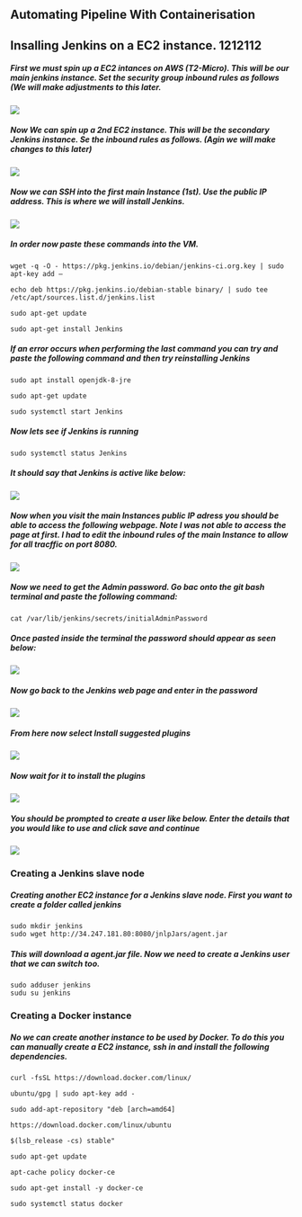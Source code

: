 
## Automating Pipeline With Containerisation
## Insalling Jenkins on a EC2 instance. 1212112

##### First we must spin up a EC2 intances on AWS (T2-Micro). This will be our main jenkins instance. Set the security group inbound rules as follows (We will make adjustments to this later.

![](images/1.png)

##### Now We can spin up a 2nd EC2 instance. This will be the secondary Jenkins instance. Se the inbound rules as follows. (Agin we will make changes to this later)

![](images/2.png)


##### Now we can SSH into the first main Instance (1st). Use the public IP address. This is where we will install Jenkins.

![](images/3.png)

##### In order now paste these commands into the VM.
```
wget -q -O - https://pkg.jenkins.io/debian/jenkins-ci.org.key | sudo apt-key add –
```
```
echo deb https://pkg.jenkins.io/debian-stable binary/ | sudo tee /etc/apt/sources.list.d/jenkins.list
```
```
sudo apt-get update
```
```
sudo apt-get install Jenkins
```

##### If an error occurs when performing the last command you can try and paste the following command and then try reinstalling Jenkins

```
sudo apt install openjdk-8-jre
```
```
sudo apt-get update
```
```
sudo systemctl start Jenkins
```
##### Now lets see if Jenkins is running

```
sudo systemctl status Jenkins
```
##### It should say that Jenkins is active like below:

![](images/4.png)

##### Now when you visit the main Instances public IP adress you should be able to access the following webpage. Note I was not able to access the page at first. I had to edit the inbound rules of the main Instance to allow for all tracffic on port 8080.

![](images/5.png)

##### Now we need to get the Admin password. Go bac onto the git bash terminal and paste the following command:
```
cat /var/lib/jenkins/secrets/initialAdminPassword
```
##### Once pasted inside the terminal the password should appear as seen below:

![](images/6.png)

##### Now go back to the Jenkins web page and enter in the password

![](images/7.png)

##### From here now select Install suggested plugins

![](images/8.png)

##### Now wait for it to install the plugins

![](images/9.png)

##### You should be prompted to create a user like below. Enter the details that you would like to use and click save and continue

![](images/10.png)

### Creating a Jenkins slave node

##### Creating another EC2 instance for a Jenkins slave node. First you want to create a folder called jenkins
```
sudo mkdir jenkins
sudo wget http://34.247.181.80:8080/jnlpJars/agent.jar
```
##### This will download a agent.jar file. Now we need to create a Jenkins user that we can switch too. 
```
sudo adduser jenkins
sudu su jenkins
```

### Creating a Docker instance

##### No we can create another instance to be used by Docker. To do this you can manually create a EC2 instance, ssh in and install the following  dependencies.
```
curl -fsSL https://download.docker.com/linux/
```
```
ubuntu/gpg | sudo apt-key add -
```
```
sudo add-apt-repository "deb [arch=amd64] 
```
```
https://download.docker.com/linux/ubuntu 
```
```
$(lsb_release -cs) stable"
```
```
sudo apt-get update
```
```
apt-cache policy docker-ce
```
```
sudo apt-get install -y docker-ce
```
```
sudo systemctl status docker
```